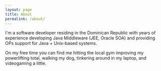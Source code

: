 ```yaml
---
layout: page
title: About
permalink: /about/
---
```


I'm a software developer residing in the Dominican Republic with years of experience developing Java Middleware (JEE, Oracle SOA) and providing OPs support for Java + Unix-based systems.

On my free time you can find me hitting the local gym improving my powerlifting total, walking my dog, tinkering around in my laptop, and videogaming a little.
